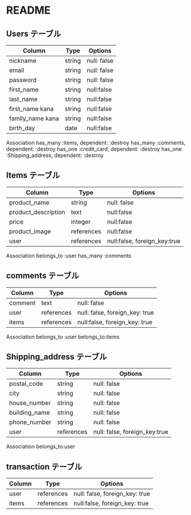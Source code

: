 # README

## Users テーブル

| Column   | Type   | Options     |
| -------- | ------ | ----------- |
| nickname | string | null: false |
| email    | string | null: false |
| password | string | null: false |
|first_name| string | null:false  |
|last_name | string | null:false  |
|first_name kana| string | null:false |
|family_name kana| string | null:false |
|birth_day | date | null:false|
Association
has_many :items, dependent: :destroy
has_many :comments, dependent: :destroy
has_one :credit_card, dependent: :destroy
has_one :Shipping_address, dependent: :destroy

## Items テーブル

| Column       |Type   | Options     |
| ------       | ------ | ----------- |
|product_name | string | null: false |
|product_description| text | null:false |
|price          | integer |null:false|
|product_image  |references|null:false|
| user  |references|null:false, foreign_key:true|
Association
belongs_to :user
has_many :comments

## comments テーブル

| Column | Type       | Options                        |
| ------ | ---------- | ------------------------------ |
|comment | text | null: false |
| user| references | null: false, foreign_key: true|
|items| references | null:false, foreign_key: true |
Association
belongs_to :user
belongs_to:items



## Shipping_address テーブル

| Column  | Type       | Options                        |
| ------- | ---------- | ------------------------------ |
| postal_code | string | null: false |
| city | string | null: false |
| house_number | string | null: false |
| building_name | string | null: false |
| phone_number | string | null: false |
| user | references | null: false, foreign_key:true |
Association
belongs_to:user

## transaction テーブル

| Column  | Type       | Options                        |
| ------- | ---------- | ------------------------------ |
| user| references | null: false, foreign_key: true|
|items| references | null:false, foreign_key: true |

